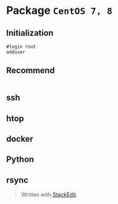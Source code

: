 # Package `CentOS 7, 8`


## Initialization
```shell
#login root
adduser
```

## Recommend
```shell

```
## ssh

## htop

## docker

## Python

## rsync


> Written with [StackEdit](https://stackedit.io/).
<!--stackedit_data:
eyJoaXN0b3J5IjpbNDA5NjY5ODYwXX0=
-->